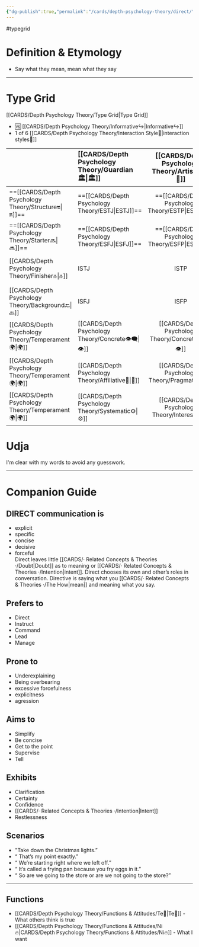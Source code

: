 ```yaml
---
{"dg-publish":true,"permalink":"/cards/depth-psychology-theory/direct/","created":"2023-01-01T13:12:17.828+01:00","updated":"2023-04-26T15:49:50.734+02:00"}
---
```


#typegrid 
# Definition & Etymology 
- Say what they mean, mean what they say 
---
# Type Grid 
[[CARDS/Depth Psychology Theory/Type Grid\|Type Grid]]
- 🆚 [[CARDS/Depth Psychology Theory/Informative↪️\|Informative↪️]] 
- 1 of 6 [[CARDS/Depth Psychology Theory/Interaction Style💬\|interaction styles💬]] 

|                      | <font size="4"> [[CARDS/Depth Psychology Theory/Guardian 🏛️\|🏛️]]</font>   |  <font size="4"> [[CARDS/Depth Psychology Theory/Artisan 🧰\|🧰]]</font>   | <font size="4"> [[CARDS/Depth Psychology Theory/Future-Thinker 🔮\|🔮]]</font> | <font size="4"> [[CARDS/Depth Psychology Theory/Idealist🦄\|🦄]]</font>    | [[CARDS/Depth Psychology Theory/Interaction Style💬\|💬]]                      |   [[CARDS/Depth Psychology Theory/Interaction Style💬\|💬]]                           |   [[CARDS/Depth Psychology Theory/Interaction Style💬\|💬]]                    |
|:-------------------- |:--------------------- |:---------------------:|:------------------------- |:--------------------- |:--------------------- |:-------------------------- |:--------------------- |
| ==[[CARDS/Depth Psychology Theory/Structure🔛\|🔛]]==  | ==[[CARDS/Depth Psychology Theory/ESTJ\|ESTJ]]==              |       ==[[CARDS/Depth Psychology Theory/ESTP\|ESTP]]==        | ==[[CARDS/Depth Psychology Theory/ENTJ\|ENTJ]]==                  | ==[[CARDS/Depth Psychology Theory/ENFJ\|ENFJ]]==              | [[CARDS/Depth Psychology Theory/Direct➡️\|➡️]]      | ==[[CARDS/Depth Psychology Theory/Initiating👋\|👋]]==       | [[CARDS/Depth Psychology Theory/Outcome🏆\|🎯]]     |
| ==[[CARDS/Depth Psychology Theory/Starter🔜\|🔜]]==    | ==[[CARDS/Depth Psychology Theory/ESFJ\|ESFJ]]==              |       ==[[CARDS/Depth Psychology Theory/ESFP\|ESFP]]==        | ==[[CARDS/Depth Psychology Theory/ENTP\|ENTP]]==                  | ==[[CARDS/Depth Psychology Theory/ENFP\|ENFP]]==              | [[CARDS/Depth Psychology Theory/Informative↪️\|↪️]] | ==[[CARDS/Depth Psychology Theory/Initiating👋\|👋]]==       | [[CARDS/Depth Psychology Theory/Progression🏃\|🚧]] |
| [[CARDS/Depth Psychology Theory/Finisher🔝\|🔝]]   |ISTJ           |      ISTP      | INTJ              | INFJ            | [[CARDS/Depth Psychology Theory/Direct➡️\|➡️]]      | [[CARDS/Depth Psychology Theory/Responding🧘‍♂️\|🧘‍♂️]] | [[CARDS/Depth Psychology Theory/Progression🏃\|🚧]] |
| [[CARDS/Depth Psychology Theory/Background🔙\|🔙]] | ISFJ           |      ISFP       | INTP                | INFP         | [[CARDS/Depth Psychology Theory/Informative↪️\|↪️]] | [[CARDS/Depth Psychology Theory/Responding🧘‍♂️\|🧘‍♂️]] | [[CARDS/Depth Psychology Theory/Outcome🏆\|🎯]]     |
| [[CARDS/Depth Psychology Theory/Temperament🌍\|🌍]]                     | [[CARDS/Depth Psychology Theory/Concrete👁️‍🗨️\|👁️]] | [[CARDS/Depth Psychology Theory/Concrete👁️‍🗨️\|👁️]] | [[CARDS/Depth Psychology Theory/Abstract🧲\|🧲]]        | [[CARDS/Depth Psychology Theory/Abstract🧲\|🧲]]    |                       |                            |                       |
| [[CARDS/Depth Psychology Theory/Temperament🌍\|🌍]]                     | [[CARDS/Depth Psychology Theory/Affiliative🐜\|🐜]] |  [[CARDS/Depth Psychology Theory/Pragmatic🦊\|🦊]]  | [[CARDS/Depth Psychology Theory/Pragmatic🦊\|🦊]]       | [[CARDS/Depth Psychology Theory/Affiliative🐜\|🐜]] |                       |                            |                       |
| [[CARDS/Depth Psychology Theory/Temperament🌍\|🌍]]                     | [[CARDS/Depth Psychology Theory/Systematic⚙️\|⚙️]]  |  [[CARDS/Depth Psychology Theory/Interest👀\|👀]]   | [[CARDS/Depth Psychology Theory/Systematic⚙️\|⚙️]]      | [[CARDS/Depth Psychology Theory/Interest👀\|👀]]    |                       |                            |                       |

# Udja
I'm clear with my words to avoid any guesswork.

---
# Companion Guide 

## **DIRECT communication is** 
-   explicit
-   specific
-   concise
-   decisive
-   forceful  
  Direct leaves little [[CARDS/· Related Concepts & Theories ·/Doubt\|Doubt]] as to meaning or [[CARDS/· Related Concepts & Theories ·/Intention\|intent]].
  Direct chooses its own and other’s roles in conversation.
  Directive is saying what you [[CARDS/· Related Concepts & Theories ·/The How\|mean]] and meaning what you say.

## **Prefers to** 
-   Direct
-   Instruct
-   Command
-   Lead
-   Manage

## **Prone to** 
-   Underexplaining
-   Being overbearing
-   excessive forcefulness
-   explicitness
-   agression

## **Aims to**
-   Simplify
-   Be concise
-   Get to the point
-   Supervise
-   Tell

## **Exhibits**
-   Clarification
-   Certainty
-   Confidence
-   [[CARDS/· Related Concepts & Theories ·/Intention\|Intent]]
-   Restlessness 

## **Scenarios**
-   "Take down the Christmas lights.”
- “ That’s my point exactly.”
-   “ We’re starting right where we left off.”
-   “ It’s called a frying pan because you fry eggs in it.”
-   “ So are we going to the store or are we not going to the store?”

---
## Functions 
- [[CARDS/Depth Psychology Theory/Functions & Attitudes/Te🏹\|Te🏹]] - What others think is true
- [[CARDS/Depth Psychology Theory/Functions & Attitudes/Ni🔥\|CARDS/Depth Psychology Theory/Functions & Attitudes/Ni🔥]] - What I want 



